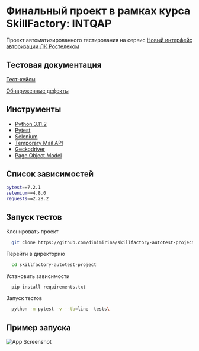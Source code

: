 
# Финальный проект в  рамках курса SkillFactory: INTQAP

Проект автоматизированного тестирования на сервис
[Новый интерфейс авторизации ЛК Ростелеком](https://b2c.passport.rt.ru)


## Тестовая документация

[Тест-кейсы](https://docs.google.com/spreadsheets/d/1EvddgkaWi0hATz2wGO8gTkFOwaQOr9bE0LIiPiFko1E/edit#gid=457798835)

[Обнаруженные дефекты](https://docs.google.com/spreadsheets/d/1EvddgkaWi0hATz2wGO8gTkFOwaQOr9bE0LIiPiFko1E/edit#gid=1771879806)


## Инструменты

 - [Python 3.11.2](https://docs.python.org/3.11/)
 - [Pytest](https://docs.pytest.org/en/7.2.x/)
 - [Selenium](https://selenium-python.readthedocs.io/)
 - [Temporary Mail API](https://apilayer.com/marketplace/temp_mail-api#authentication)
 - [Geckodriver](https://github.com/mozilla/geckodriver)
 - [Page Object Model](https://selenium-python.readthedocs.io/page-objects.html)


## Список зависимостей



```bash
pytest==7.2.1
selenium==4.8.0
requests==2.28.2
```
    
## Запуск тестов

Клонировать проект

```bash
  git clone https://github.com/dinimirina/skillfactory-autotest-project.git
```

Перейти в директорию

```bash
  cd skillfactory-autotest-project
```

Установить зависимости

```bash
  pip install requirements.txt
```

Запуск тестов

```bash
  python -m pytest -v --tb=line  tests\
```


## Пример запуска

![App Screenshot](https://i.postimg.cc/FzgZK3RS/image.png)


